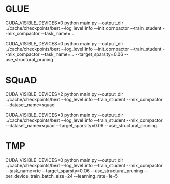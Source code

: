 # GLUE 

CUDA_VISIBLE_DEVICES=0 python main.py --output_dir ../cache/checkpoints/bert --log_level info --init_compactor --train_student --mix_compactor --task_name=...

CUDA_VISIBLE_DEVICES=0 python main.py --output_dir ../cache/checkpoints/bert --log_level info --init_compactor --train_student --mix_compactor --task_name=... --target_sparsity=0.06 --use_structural_pruning 

# SQuAD

CUDA_VISIBLE_DEVICES=2 python main.py --output_dir ../cache/checkpoints/bert --log_level info --train_student --mix_compactor --dataset_name=squad

CUDA_VISIBLE_DEVICES=3 python main.py --output_dir ../cache/checkpoints/bert --log_level info --train_student --mix_compactor --dataset_name=squad --target_sparsity=0.06 --use_structural_pruning

# TMP

CUDA_VISIBLE_DEVICES=0 python main.py --output_dir ../cache/checkpoints/bert --log_level info --train_student --mix_compactor --task_name=rte --target_sparsity=0.06 --use_structural_pruning --per_device_train_batch_size=24 --learning_rate=1e-5
